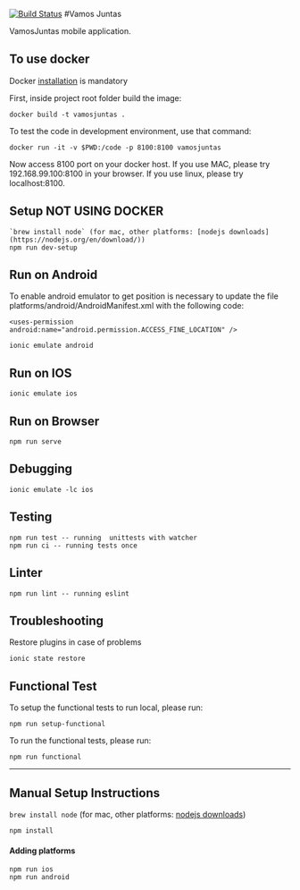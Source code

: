 [![Build Status](https://snap-ci.com/VamosJuntas/vamosjuntas/branch/master/build_image)](https://snap-ci.com/VamosJuntas/vamosjuntas/branch/master)
#Vamos Juntas

VamosJuntas mobile application.

## To use docker

Docker [installation](https://docs.docker.com/engine/installation/) is mandatory

First, inside project root folder build the image:

```
docker build -t vamosjuntas .
````

To test the code in development environment, use that command:

```
docker run -it -v $PWD:/code -p 8100:8100 vamosjuntas
```

Now access 8100 port on your docker host. If you use MAC, please try 192.168.99.100:8100 in your browser. If you use linux, please try localhost:8100.


## Setup NOT USING DOCKER

```
`brew install node` (for mac, other platforms: [nodejs downloads](https://nodejs.org/en/download/))
npm run dev-setup
```

## Run on Android

To enable android emulator to get position is necessary to update the file platforms/android/AndroidManifest.xml with the following code:

```
<uses-permission android:name="android.permission.ACCESS_FINE_LOCATION" />
```

```
ionic emulate android
```

## Run on IOS

```
ionic emulate ios
```

## Run on Browser

```
npm run serve
```

## Debugging

```
ionic emulate -lc ios
```

## Testing

```
npm run test -- running  unittests with watcher
npm run ci -- running tests once
```
## Linter

```
npm run lint -- running eslint
```
## Troubleshooting

Restore plugins in case of problems

```
ionic state restore
```

## Functional Test

To setup the functional tests to run local, please run:
```
npm run setup-functional
```

To run the functional tests, please run:
```
npm run functional
```
----------------------------------------------------
## Manual Setup Instructions

`brew install node` (for mac, other platforms: [nodejs downloads](https://nodejs.org/en/download/))

```
npm install

```

#### Adding platforms

```
npm run ios
npm run android
```
